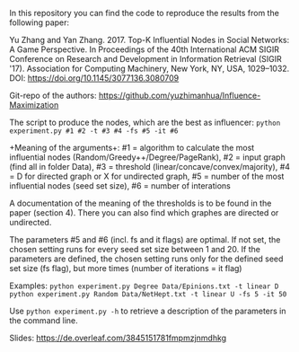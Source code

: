 In this repository you can find the code to reproduce the results from the following paper:

Yu Zhang and Yan Zhang. 2017. Top-K Influential Nodes in Social Networks: A Game Perspective. In Proceedings of the 40th International ACM SIGIR Conference on Research and Development in Information Retrieval (SIGIR '17). Association for Computing Machinery, New York, NY, USA, 1029–1032. DOI: https://doi.org/10.1145/3077136.3080709

Git-repo of the authors: https://github.com/yuzhimanhua/Influence-Maximization

The script to produce the nodes, which are the best as influencer:
`python experiment.py #1 #2 -t #3 #4 -fs #5 -it #6`

+Meaning of the arguments+:
#1 = algorithm to calculate the most influential nodes (Random/Greedy++/Degree/PageRank), 
#2 = input graph (find all in folder Data), 
#3 = threshold (linear/concave/convex/majority), 
#4 = D for directed graph or X for undirected graph, 
#5 = number of the most influential nodes (seed set size),
#6 = number of interations

A documentation of the meaning of the thresholds is to be found in the paper (section 4). There you can also find which graphes are directed or undirected. 

The parameters #5 and #6 (incl. fs and it flags) are optimal. If not set, the chosen setting runs for every seed set size between 1 and 20. If the parameters are defined, the chosen setting runs only for the defined seed set size (fs flag), but more times (number of iterations = it flag)

Examples:
`python experiment.py Degree Data/Epinions.txt -t linear D`
`python experiment.py Random Data/NetHept.txt -t linear U -fs 5 -it 50`

Use `python experiment.py -h` to retrieve a description of the parameters in the command line.

Slides: https://de.overleaf.com/3845151781fmpmzjnmdhkg

